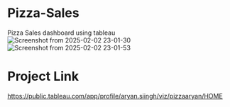 # Pizza-Sales
Pizza Sales dashboard using tableau
![Screenshot from 2025-02-02 23-01-30](https://github.com/user-attachments/assets/27377038-70ae-405d-9726-228222f770f6)
![Screenshot from 2025-02-02 23-01-53](https://github.com/user-attachments/assets/b89b436a-6db5-46a5-8d81-9bce34218573)
# Project Link 
https://public.tableau.com/app/profile/aryan.siingh/viz/pizzaaryan/HOME
